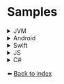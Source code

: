 # Samples
<details><summary>JVM</summary>

````kotlin
// TODO
````
</details>

<details><summary>Android</summary>

````kotlin
// TODO
````
</details>

<details><summary>Swift</summary>

````swift
// TODO
````
</details>

<details><summary>JS</summary>
In JavaScript, we have a sample made with Angular that shows how the SDK can be integrated into a web application

The sample represents a simple dashboard with the following functionalities provided by the SDK:
<ul>
    <li>User login</li>
    <li>Two-factor authentication</li>
    <li>List sites</li>
    <li>List locks for a site</li>
    <li>List users for a lock</li>
    <li>List lock activity</li>
    <li>Share a lock</li>
    <li>Revoke access to a lock</li>
    <li>Unlock a lock</li>
    <li>Update user display name</li>
    <li>Update user password</li>
    <li>Logout</li>
</ul>
![angular-login.png](media/samples/angular/angular-login.png)
![angular-login.png](media/samples/angular/main-dashboard.png)
![angular-login.png](media/samples/angular/share-lock.png)
</details>

<details><summary>C#</summary>

````csharp
// TODO
````
</details>

:arrow_left: [Back to index](01_INDEX.md)